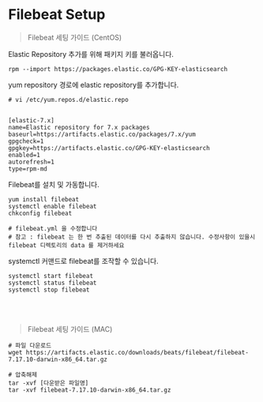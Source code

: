 # Filebeat Setup

> Filebeat 세팅 가이드 (CentOS)

Elastic Repository 추가를 위해 패키지 키를 불러옵니다.
```console
rpm --import https://packages.elastic.co/GPG-KEY-elasticsearch
```
yum repository 경로에 elastic repository를 추가합니다.

```console
# vi /etc/yum.repos.d/elastic.repo


[elastic-7.x]
name=Elastic repository for 7.x packages
baseurl=https://artifacts.elastic.co/packages/7.x/yum
gpgcheck=1
gpgkey=https://artifacts.elastic.co/GPG-KEY-elasticsearch
enabled=1
autorefresh=1
type=rpm-md
```

Filebeat를 설치 및 가동합니다.
```console
yum install filebeat
systemctl enable filebeat
chkconfig filebeat

# filebeat.yml 을 수정합니다
# 참고 : filebeat 는 한 번 추출된 데이터를 다시 추출하지 않습니다. 수정사항이 있을시 filebeat 디렉토리의 data 를 제거하세요
```

systemctl 커맨드로 filebeat를 조작할 수 있습니다.
```console
systemctl start filebeat
systemctl status filebeat
systemctl stop filebeat
```
<br/> 
<br/> 

> Filebeat 세팅 가이드 (MAC)
```
# 파일 다운로드
wget https://artifacts.elastic.co/downloads/beats/filebeat/filebeat-7.17.10-darwin-x86_64.tar.gz

# 압축해제
tar -xvf [다운받은 파일명]
tar -xvf filebeat-7.17.10-darwin-x86_64.tar.gz
```